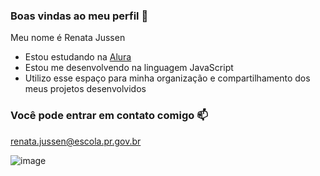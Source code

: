 ### Boas vindas ao meu perfil 💙

Meu nome é Renata Jussen

- Estou estudando na [Alura](https://www.alura.com.br)
- Estou me desenvolvendo na linguagem JavaScript
- Utilizo esse espaço para minha organização e compartilhamento dos meus projetos desenvolvidos

### Você pode entrar em contato comigo 📫

renata.jussen@escola.pr.gov.br


![image](https://github.com/RenataJussen/RenataJussen/assets/143616200/834c26d7-2e44-4c4c-946a-618ec5b0a337)
